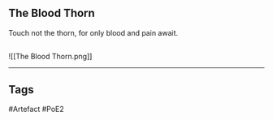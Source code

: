 ## The Blood Thorn
Touch not the thorn, for only blood and pain await.
##
![[The Blood Thorn.png]]

---
## Tags
#Artefact
#PoE2